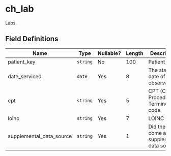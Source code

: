 # ch_lab

Labs.

## Field Definitions

| Name | Type | Nullable? | Length | Description | Values |
| --- | --- | --- | --- | --- | --- |
| patient_key | `string` | No | 100 | Patient key. |  |
| date_serviced | `date` | Yes | 8 | The start date of the observation.  | `YYYYMMDD` |
| cpt | `string` | Yes | 5 | CPT (Current Procedural Terminology) code |  |
| loinc | `string` | Yes | 7 | LOINC code |  |
| supplemental_data_source | `string` | Yes | 1 | Did the claim come a supplemental data source? | `Y` or `N` |